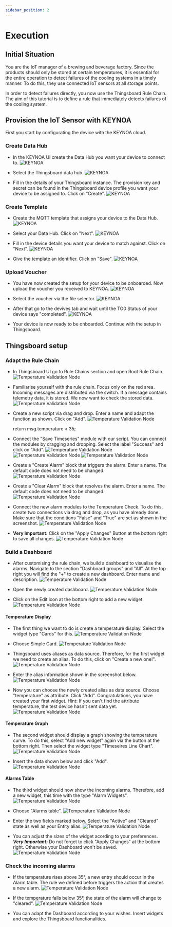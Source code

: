 ```yaml
---
sidebar_position: 2
---
```


# Execution


## Initial Situation

You are the IoT manager of a brewing and beverage factory. 
Since the products should only be stored at certain temperatures, it is essential for the entire operation to detect failures of the cooling systems in a timely manner. 
To do this, they use connected IoT sensors at all storage points. 

In order to detect failures directly, you now use the Thingsboard Rule Chain. 
The aim of this tutorial is to define a rule that immediately detects failures of the cooling system. 


## Provision the IoT Sensor with KEYNOA

First you start by configurating the device with the KEYNOA cloud.
### Create Data Hub
- In the KEYNOA UI create the Data Hub you want your device to connect to.
![KEYNOA](/img/KEYNOA/Dashboard.png)

- Select the Thingsboard data hub.
![KEYNOA](/img/KEYNOA/Thingsboard/Data-Hub.png)

- Fill in the details of your Thingsboard instance. The provision key and secret can be found in the Thingsboard device profile you want your device to be assigned to. Click on "Create".
![KEYNOA](/img/KEYNOA/Thingsboard/Data-Hub-details.png)
### Create Template
- Create the MQTT template that assigns your device to the Data Hub.
![KEYNOA](/img/KEYNOA/Dashboard.png)

- Select your Data Hub. Click on "Next".
![KEYNOA](/img/KEYNOA/Thingsboard/MQTT-template-1.png)

- Fill in the device details you want your device to match against. Click on "Next".
![KEYNOA](/img/KEYNOA/MQTT-template-2.png)

- Give the template an identifier. Click on "Save".
![KEYNOA](/img/KEYNOA/MQTT-template-3.png)
### Upload Voucher
- You have now created the setup for your device to be onboarded. Now upload the voucher you received to KEYNOA.
![KEYNOA](/img/KEYNOA/upload-voucher.png)

- Select the voucher via the file selector.
![KEYNOA](/img/KEYNOA/upload-voucher-2.png)

- After that go to the devives tab and wait until the TO0 Status of your device says "completed".
![KEYNOA](/img/KEYNOA/TO0.png)

- Your device is now ready to be onboarded. Continue with the setup in Thingsboard.

## Thingsboard setup
### Adapt the Rule Chain

- In Thingsboard UI go to Rule Chains section and open Root Rule Chain.
![Temperature Validation Node](/img/tb/1.png)

- Familiarise yourself with the rule chain. Focus only on the red area. Incoming messages are distributed via the switch. If a message contains telemetry data, it is stored. We now want to check the stored data.
![Temperature Validation Node](/img/tb/2.png)

- Create a new script via drag and drop. Enter a name and adapt the function as shown. Click on "Add".
![Temperature Validation Node](/img/tb/3.png)

	return msg.temperature < 35;
	
- Connect the "Save Timeseries" module with our script. You can connect the modules by dragging and dropping. Select the label "Success" and click on "Add".
![Temperature Validation Node](/img/tb/4.png)![Temperature Validation Node](/img/tb/5.png) ![Temperature Validation Node](/img/tb/6.png)

- Create a "Create Alarm" block that triggers the alarm. Enter a name. The default code does not need to be changed.
![Temperature Validation Node](/img/tb/7.png)

- Create a "Clear Alarm" block that resolves the alarm. Enter a name. The default code does not need to be changed.
![Temperature Validation Node](/img/tb/8.png)

- Connect the new alarm modules to the Temperature Check. To do this, create two connections via drag and drop, as you have already done. Make sure that the conditions "False" and "True" are set as shown in the screenshot.
![Temperature Validation Node](/img/tb/9.png)

- **Very Important:** Click on the "Apply Changes" Button at the bottom right to save all changes.
![Temperature Validation Node](/img/tb/10.png)

### Build a Dashboard

- After customising the rule chain, we build a dashboard to visualise the alarms. Navigate to the section "Dashboard groups" and "All". At the top right you will find the "+" to create a new dashboard. Enter name and description.
![Temperature Validation Node](/img/tb/11.png)

- Open the newly created dashboard.
![Temperature Validation Node](/img/tb/12.png)

- Click on the Edit icon at the bottom right to add a new widget.
![Temperature Validation Node](/img/tb/13.png)

#### Temperature Display
- The first thing we want to do is create a temperature display. Select the widget type "Cards" for this.
![Temperature Validation Node](/img/tb/14.png)

- Choose Simple Card.
![Temperature Validation Node](/img/tb/15.png)

- Thingsboard uses aliases as data source. Therefore, for the first widget we need to create an alias. To do this, click on "Create a new one!".
![Temperature Validation Node](/img/tb/16.png)

- Enter the alias information shown in the screenshot below.
![Temperature Validation Node](/img/tb/17.png)

- Now you can choose the newly created alias as data source. Choose "temperature" as attribute. Click "Add". 
Congratulations, you have created your first widget.
Hint: If you can't find the attribute temperature, the test device hasn't sent data yet. 
![Temperature Validation Node](/img/tb/18.png)

#### Temperature Graph
- The second widget should display a graph showing the temperature curve. To do this, select "Add new widget" again via the button at the bottom right. Then select the widget type "Timeseires Line Chart".
![Temperature Validation Node](/img/tb/19.png)

- Insert the data shown below and click "Add".
![Temperature Validation Node](/img/tb/20.png)

#### Alarms Table
- The third widget should now show the incoming alarms. Therefore, add a new widget, this time with the type "Alarm Widgets".
![Temperature Validation Node](/img/tb/21.png)

- Choose "Alarms table".
![Temperature Validation Node](/img/tb/22.png)

- Enter the two fields marked below. Select the "Active" and "Cleared" state as well as your Entity alias.
![Temperature Validation Node](/img/tb/23.png)

- You can adjust the sizes of the widget acording to your preferences. ***Very Important:*** Do not forget to click "Apply Changes" at the bottom right. Otherwise your Dashboard won't be saved.
![Temperature Validation Node](/img/tb/24.png)

### Check the incoming alarms
- If the temperature rises above 35°, a new entry should occur in the Alarm table. The rule we defined before triggers the action that creates a new alarm.
![Temperature Validation Node](/img/tb/25.png)

- If the temperature falls below 35°, the state of the alarm will change to "cleared".
![Temperature Validation Node](/img/tb/26.png)

- You can adapt the Dashboard according to your wishes. Insert widgets and explore the Thingsboard functionalities. 